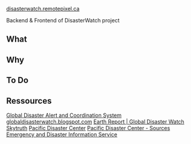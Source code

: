 [disasterwatch.remotepixel.ca](http://disasterwatch.remotepixel.ca)

Backend &amp; Frontend of DisasterWatch project

What
-------

Why
-------

To Do
-------

Ressources
-------
[Global Disaster Alert and Coordination System](http://www.gdacs.org)
[globaldisasterwatch.blogspot.com](http://globaldisasterwatch.blogspot.ca)
[Earth Report | Global Disaster Watch](https://elispiritweaver.wordpress.com)
[Skytruth]()
[Pacific Disaster Center](http://atlas.pdc.org/atlas/)
[Pacific Disaster Center - Sources](http://ghin.pdc.org/ghin/catalog/search/browse/browse.page)
[Emergency and Disaster Information Service](http://hisz.rsoe.hu)